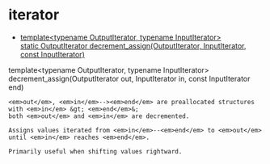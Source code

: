 iterator
========

<section id="bidirectional_iterator">
<nav>
 <ul>
  <li>
   <a href="#decrement_assign">
	template&lt;typename OutputIterator, typename InputIterator&gt;<br>
	static OutputIterator decrement_assign(OutputIterator, InputIterator, const InputIterator)
   </a>
 </ul>
</nav>
 <div id="decrement_assign">
	template&lt;typename OutputIterator, typename InputIterator&gt;<br>
	decrement_assign(OutputIterator out, InputIterator in, const InputIterator end)

	<em>out</em>, <em>in</em>--><em>end</em> are preallocated structures with <em>in</em> &gt; <em>end</em>&;
	both <em>out</em> and <em>in</em> are decremented.

	Assigns values iterated from <em>in</em>--<em>end</em> to <em>out</em> until <em>in</em> reaches <em>end</em>.

	Primarily useful when shifting values rightward.
 </div>
</section>

